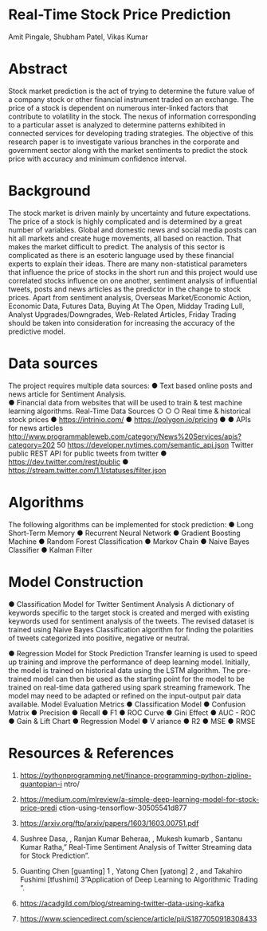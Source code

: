 # Real-Time Stock Price Prediction
Amit Pingale, Shubham Patel, Vikas Kumar
# Abstract
Stock market prediction is the act of trying to determine the future value of a company stock or other financial instrument traded on an exchange. The price of a stock is dependent on numerous inter-linked factors that contribute to volatility in the stock. The nexus of information corresponding to a particular asset is analyzed to determine patterns exhibited in connected services for developing trading strategies. The objective of this research paper is to investigate various branches in the corporate and government sector along with the market sentiments to predict the stock price with accuracy and minimum confidence interval.
# Background
The stock market is driven mainly by uncertainty and future expectations. The price of a stock is highly complicated and is determined by a great number of variables. Global and domestic news and social media posts can hit all markets and create huge movements, all based on reaction. That makes the market difficult to predict. The analysis of this sector is complicated as there is an esoteric language used by these financial experts to explain their ideas. There are many non-statistical parameters that influence the price of stocks in the short run and this project would use correlated stocks influence on one another, sentiment analysis of influential tweets, posts and news articles as the predictor in the change to stock prices. Apart from sentiment analysis, Overseas Market/Economic Action, Economic Data, Futures Data, Buying At The Open, Midday Trading Lull, Analyst Upgrades/Downgrades, Web-Related Articles, Friday Trading should be taken into consideration for increasing the accuracy of the predictive model.
# Data sources
The project requires multiple data sources:
● Text based online posts and news article for Sentiment Analysis. <br>
● Financial data from websites that will be used to train & test machine learning
algorithms.
Real-Time Data Sources
○ ○
○
Real time & historical stock prices
● https://intrinio.com/
● https://polygon.io/pricing
  ● ●
APIs for news articles
http://www.programmableweb.com/category/News%20Services/apis?category=202 50
https://developer.nytimes.com/semantic_api.json
Twitter public REST API for public tweets from twitter
   ● ​https://dev.twitter.com/rest/public
● https://stream.twitter.com/1.1/statuses/filter.json
# Algorithms
The following algorithms can be implemented for stock prediction:
● Long Short-Term Memory
● Recurrent Neural Network
● Gradient Boosting Machine
● Random Forest Classification
● Markov Chain
● Naive Bayes Classifier
● Kalman Filter
# Model Construction
● Classification Model for Twitter Sentiment Analysis
A dictionary of keywords specific to the target stock is created and merged with existing keywords used for sentiment analysis of the tweets. The revised dataset is trained using Naive Bayes Classification algorithm for finding the polarities of tweets categorized into positive, negative or neutral.

 ● Regression Model for Stock Prediction
Transfer learning is used to speed up training and improve the performance of deep learning model. Initially, the model is trained on historical data using the LSTM algorithm. The pre-trained model can then be used as the starting point for the model to be trained on real-time data gathered using spark streaming framework. The model may need to be adapted or refined on the input-output pair data available.
Model Evaluation Metrics
● Classification Model
● Confusion Matrix
● Precision
● Recall
● F1
● ROC Curve
● Gini Effect
● AUC - ROC
● Gain & Lift Chart
● Regression Model
● V ariance
● R2
● MSE
● RMSE
# Resources & References
1. https://pythonprogramming.net/finance-programming-python-zipline-quantopian-i ntro/
2. https://medium.com/mlreview/a-simple-deep-learning-model-for-stock-price-predi ction-using-tensorflow-30505541d877
3. https://arxiv.org/ftp/arxiv/papers/1603/1603.00751.pdf
4. Sushree Dasa, , Ranjan Kumar Beheraa, , Mukesh kumarb , Santanu Kumar
Ratha,” Real-Time Sentiment Analysis of Twitter Streaming data for Stock Prediction”.
     
5. Guanting Chen [guanting] 1 , Yatong Chen [yatong] 2 , and Takahiro Fushimi [tfushimi] 3”Application of Deep Learning to Algorithmic Trading​”.
6. https://acadgild.com/blog/streaming-twitter-data-using-kafka
7. https://www.sciencedirect.com/science/article/pii/S1877050918308433
